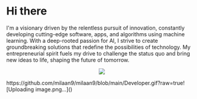 # Hi there

I'm a visionary driven by the relentless pursuit of innovation, constantly developing cutting-edge software, apps, and algorithms using machine learning. With a deep-rooted passion for AI, I strive to create groundbreaking solutions that redefine the possibilities of technology. My entrepreneurial spirit fuels my drive to challenge the status quo and bring new ideas to life, shaping the future of tomorrow.

<p align="center">
  <a href="https://skillicons.dev">
    <img src="https://skillicons.dev/icons?i=git,kubernetes,py,matlab,tensorflow,docker,dart,c,vim,anaconda,androidstudio,swift,atom,azure,blender,cs,cpp,firebase,gcp,aiscript,ps,xd,figma,gradle,vscode,r,ai" />
  </a>
</p>
https://github.com/milaan9/milaan9/blob/main/Developer.gif?raw=true![Uploading image.png…]()
